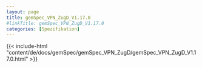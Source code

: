```yaml
---
layout: page
title: gemSpec_VPN_ZugD_V1.17.0
#linkTitle: gemSpec_VPN_ZugD_V1.17.0
categories: [Spezifikation]
---
```

{{< include-html "content/de/docs/gemSpec/gemSpec_VPN_ZugD/gemSpec_VPN_ZugD_V1.17.0.html" >}}